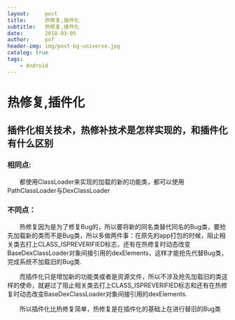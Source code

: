```yaml
---
layout:     post
title:      热修复,插件化
subtitle:   热修复,插件化
date:       2018-03-05
author:     pxf
header-img: img/post-bg-universe.jpg
catalog: true
tags:
    - Android
---
```

热修复,插件化
===


## 插件化相关技术，热修补技术是怎样实现的，和插件化有什么区别

### **相同点:**

    都使用ClassLoader来实现的加载的新的功能类，都可以使用PathClassLoader与DexClassLoader

### **不同点：**

    热修复因为是为了修复Bug的，所以要将新的同名类替代同名的Bug类，要抢先加载新的类而不是Bug类，所以多做两件事：在原先的app打包的时候，阻止相关类去打上CLASS_ISPREVERIFIED标志，还有在热修复时动态改变BaseDexClassLoader对象间接引用的dexElements，这样才能抢先代替Bug类，完成系统不加载旧的Bug类.

    而插件化只是增加新的功能类或者是资源文件，所以不涉及抢先加载旧的类这样的使命，就避过了阻止相关类去打上CLASS_ISPREVERIFIED标志和还有在热修复时动态改变BaseDexClassLoader对象间接引用的dexElements.

    所以插件化比热修复简单，热修复是在插件化的基础上在进行替旧的Bug类